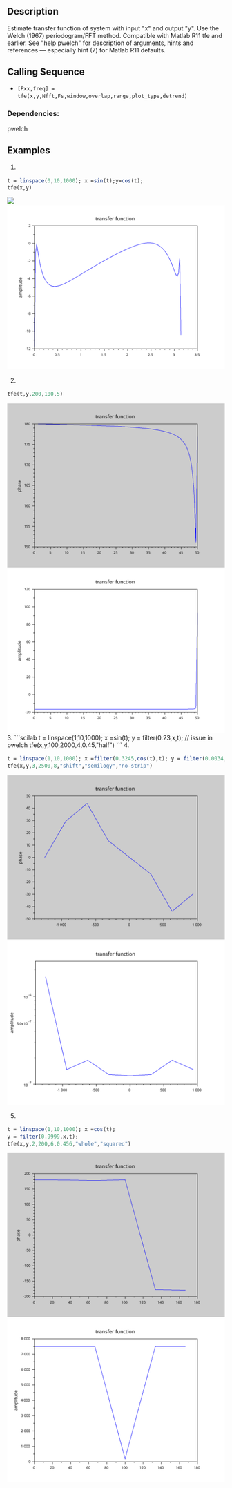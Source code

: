 # 
## Description
Estimate transfer function of system with input "x" and output "y".
Use the Welch (1967) periodogram/FFT method.
Compatible with Matlab R11 tfe and earlier.
See "help pwelch" for description of arguments, hints and references — especially hint (7) for Matlab R11 defaults.

## Calling Sequence

- `[Pxx,freq] = tfe(x,y,Nfft,Fs,window,overlap,range,plot_type,detrend)  `
### Dependencies: 
pwelch
## Examples
1. 
```scilab
t = linspace(0,10,1000); x =sin(t);y=cos(t);
tfe(x,y)
```
<img src="tfe_case1.svg">
<img src="tfe_case1.5.svg">


2.
```scilab
tfe(t,y,200,100,5)
```
<img src="tfe_case2.svg">
<img src="tfe_case2.5.svg">
3.
```scilab
t = linspace(1,10,1000); x =sin(t);
y = filter(0.23,x,t);            // issue in pwelch
tfe(x,y,100,2000,4,0.45,"half")
```
4.

```scilab
t = linspace(1,10,1000); x =filter(0.3245,cos(t),t); y = filter(0.0034,x,sin(t));
tfe(x,y,3,2500,8,"shift","semilogy","no-strip")

```
<img src="tfe_case4.svg">
<img src="tfe_case4.5.svg">

5.
```scilab
t = linspace(1,10,1000); x =cos(t);
y = filter(0.9999,x,t);
tfe(x,y,2,200,6,0.456,"whole","squared")

```
<img src="tfe_case5.svg">
<img src="tfe_case5.5.svg">
